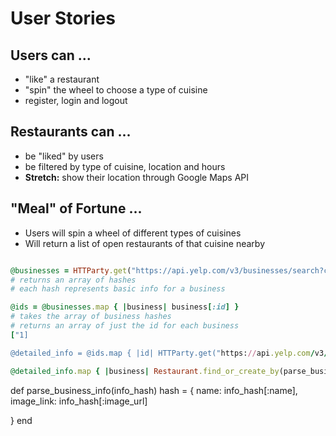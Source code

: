 # User Stories

## Users can ...
  - "like" a restaurant
  - "spin" the wheel to choose a type of cuisine
  - register, login and logout 

## Restaurants can ...
  - be "liked" by users
  - be filtered by type of cuisine, location and hours
  - <b>Stretch:</b> show their location through Google Maps API

## "Meal" of Fortune ...
  - Users will spin a wheel of different types of cuisines 
  - Will return a list of open restaurants of that cuisine nearby

```ruby

@businesses = HTTParty.get("https://api.yelp.com/v3/businesses/search?categories=#{cuisine}")["businesses"]
# returns an array of hashes 
# each hash represents basic info for a business

@ids = @businesses.map { |business| business[:id] }
# takes the array of business hashes
# returns an array of just the id for each business
["1]

@detailed_info = @ids.map { |id| HTTParty.get("https://api.yelp.com/v3/businesses/#{id}") }

@detailed_info.map { |business| Restaurant.find_or_create_by(parse_business_info(business)) }

```

def parse_business_info(info_hash)
  hash = {
  name: info_hash[:name],
  image_link: info_hash[:image_url]

  }
end 